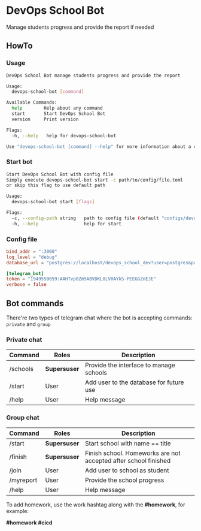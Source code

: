 # DevOps School Bot

Manage students progress and provide the report if needed

## HowTo

### Usage

```bash
DevOps School Bot manage students progress and provide the report

Usage:
  devops-school-bot [command]

Available Commands:
  help        Help about any command
  start       Start DevOps School Bot
  version     Print version

Flags:
  -h, --help   help for devops-school-bot

Use "devops-school-bot [command] --help" for more information about a command.
```

### Start bot

```bash
Start DevOps School Bot with config file
Simply execute devops-school-bot start -c path/to/config/file.toml
or skip this flag to use default path

Usage:
  devops-school-bot start [flags]

Flags:
  -c, --config-path string   path to config file (default "configs/devopsschoolbot.toml")
  -h, --help                 help for start
```

### Config file

```toml
bind_addr = ":3000"
log_level = "debug"
database_url = "postgres://localhost/devops_school_dev?user=postgres&password=example&sslmode=disable"

[telegram_bot]
token = "1949550059:AAHTvp0Zm5ABVDKL8LVHAYkS-PEEGGZnEJE"
verbose = false
```

## Bot commands

There're two types of telegram chat where the bot is accepting commands: `private` and `group`

### Private chat

| Command | Roles | Description |
| ------- | ----- | ----------- |
| /schools | **Supersuser** | Provide the interface to manage schools |
| /start  | User | Add user to the database for future use |
| /help   | User | Help message | 

### Group chat

| Command | Roles | Description |
| ------- | ----- | ----------- |
| /start  | **Supersuser** | Start school with name == title |
| /finish | **Supersuser** | Finish school. Homeworks are not accepted after school finished |
| /join   | User | Add user to school as student |
| /myreport | User | Provide the school progress |
| /help   | User | Help message | 

To add homework, use the work hashtag along with the **#homework**, for example:

**#homework #cicd**